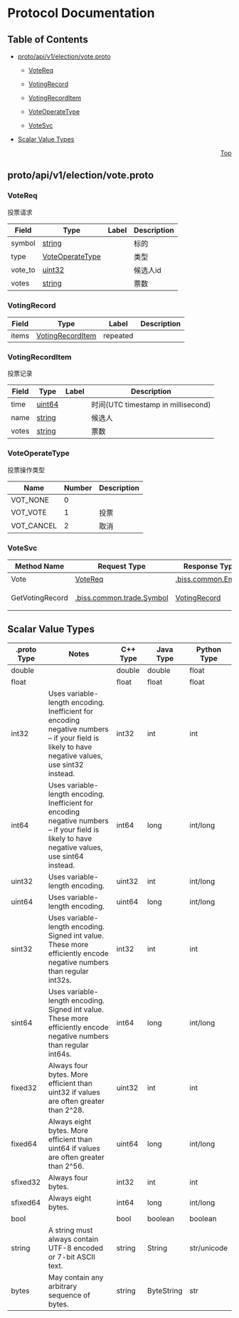 # Protocol Documentation
<a name="top"></a>

## Table of Contents

- [proto/api/v1/election/vote.proto](#proto/api/v1/election/vote.proto)
    - [VoteReq](#biss.api.v1.election.VoteReq)
    - [VotingRecord](#biss.api.v1.election.VotingRecord)
    - [VotingRecordItem](#biss.api.v1.election.VotingRecordItem)
  
    - [VoteOperateType](#biss.api.v1.election.VoteOperateType)
  
  
    - [VoteSvc](#biss.api.v1.election.VoteSvc)
  

- [Scalar Value Types](#scalar-value-types)



<a name="proto/api/v1/election/vote.proto"></a>
<p align="right"><a href="#top">Top</a></p>

## proto/api/v1/election/vote.proto



<a name="biss.api.v1.election.VoteReq"></a>

### VoteReq
投票请求


| Field | Type | Label | Description |
| ----- | ---- | ----- | ----------- |
| symbol | [string](#string) |  | 标的 |
| type | [VoteOperateType](#biss.api.v1.election.VoteOperateType) |  | 类型 |
| vote_to | [uint32](#uint32) |  | 候选人id |
| votes | [string](#string) |  | 票数 |






<a name="biss.api.v1.election.VotingRecord"></a>

### VotingRecord



| Field | Type | Label | Description |
| ----- | ---- | ----- | ----------- |
| items | [VotingRecordItem](#biss.api.v1.election.VotingRecordItem) | repeated |  |






<a name="biss.api.v1.election.VotingRecordItem"></a>

### VotingRecordItem
投票记录


| Field | Type | Label | Description |
| ----- | ---- | ----- | ----------- |
| time | [uint64](#uint64) |  | 时间(UTC timestamp in millisecond) |
| name | [string](#string) |  | 候选人 |
| votes | [string](#string) |  | 票数 |





 


<a name="biss.api.v1.election.VoteOperateType"></a>

### VoteOperateType
投票操作类型

| Name | Number | Description |
| ---- | ------ | ----------- |
| VOT_NONE | 0 |  |
| VOT_VOTE | 1 | 投票 |
| VOT_CANCEL | 2 | 取消 |


 

 


<a name="biss.api.v1.election.VoteSvc"></a>

### VoteSvc


| Method Name | Request Type | Response Type | Description |
| ----------- | ------------ | ------------- | ------------|
| Vote | [VoteReq](#biss.api.v1.election.VoteReq) | [.biss.common.Empty](#biss.common.Empty) | 投票 |
| GetVotingRecord | [.biss.common.trade.Symbol](#biss.common.trade.Symbol) | [VotingRecord](#biss.api.v1.election.VotingRecord) | 获取投票记录 |

 



## Scalar Value Types

| .proto Type | Notes | C++ Type | Java Type | Python Type |
| ----------- | ----- | -------- | --------- | ----------- |
| <a name="double" /> double |  | double | double | float |
| <a name="float" /> float |  | float | float | float |
| <a name="int32" /> int32 | Uses variable-length encoding. Inefficient for encoding negative numbers – if your field is likely to have negative values, use sint32 instead. | int32 | int | int |
| <a name="int64" /> int64 | Uses variable-length encoding. Inefficient for encoding negative numbers – if your field is likely to have negative values, use sint64 instead. | int64 | long | int/long |
| <a name="uint32" /> uint32 | Uses variable-length encoding. | uint32 | int | int/long |
| <a name="uint64" /> uint64 | Uses variable-length encoding. | uint64 | long | int/long |
| <a name="sint32" /> sint32 | Uses variable-length encoding. Signed int value. These more efficiently encode negative numbers than regular int32s. | int32 | int | int |
| <a name="sint64" /> sint64 | Uses variable-length encoding. Signed int value. These more efficiently encode negative numbers than regular int64s. | int64 | long | int/long |
| <a name="fixed32" /> fixed32 | Always four bytes. More efficient than uint32 if values are often greater than 2^28. | uint32 | int | int |
| <a name="fixed64" /> fixed64 | Always eight bytes. More efficient than uint64 if values are often greater than 2^56. | uint64 | long | int/long |
| <a name="sfixed32" /> sfixed32 | Always four bytes. | int32 | int | int |
| <a name="sfixed64" /> sfixed64 | Always eight bytes. | int64 | long | int/long |
| <a name="bool" /> bool |  | bool | boolean | boolean |
| <a name="string" /> string | A string must always contain UTF-8 encoded or 7-bit ASCII text. | string | String | str/unicode |
| <a name="bytes" /> bytes | May contain any arbitrary sequence of bytes. | string | ByteString | str |

